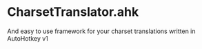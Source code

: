 # CharsetTranslator.ahk
And easy to use framework for your charset translations written in AutoHotkey v1 
